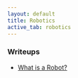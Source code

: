```yaml
---
layout: default
title: Robotics
active_tab: robotics
---
```

### Writeups

* [What is a Robot?](/robotics/what-is-a-robot.html)
